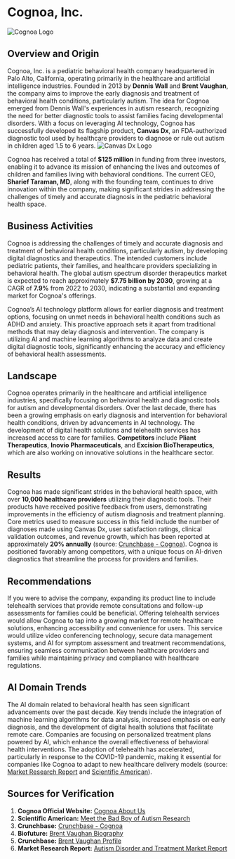 # Cognoa, Inc.

![Cognoa Logo](Desktop/AI_Boot_Camp/Module_1/ai-case-study/images/cognoa_logo.png)

## Overview and Origin

Cognoa, Inc. is a pediatric behavioral health company headquartered in Palo Alto, California, operating primarily in the healthcare and artificial intelligence industries. Founded in 2013 by **Dennis Wall** and **Brent Vaughan**, the company aims to improve the early diagnosis and treatment of behavioral health conditions, particularly autism. The idea for Cognoa emerged from Dennis Wall's experiences in autism research, recognizing the need for better diagnostic tools to assist families facing developmental disorders. With a focus on leveraging AI technology, Cognoa has successfully developed its flagship product, **Canvas Dx**, an FDA-authorized diagnostic tool used by healthcare providers to diagnose or rule out autism in children aged 1.5 to 6 years.
![Canvas Dx Logo](Desktop/AI_Boot_Camp/Module_1/ai-case-study/images/canvasdx_logo.webp)

Cognoa has received a total of **$125 million** in funding from three investors, enabling it to advance its mission of enhancing the lives and outcomes of children and families living with behavioral conditions. The current CEO, **Sharief Taraman, MD**, along with the founding team, continues to drive innovation within the company, making significant strides in addressing the challenges of timely and accurate diagnosis in the pediatric behavioral health space.

## Business Activities

Cognoa is addressing the challenges of timely and accurate diagnosis and treatment of behavioral health conditions, particularly autism, by developing digital diagnostics and therapeutics. The intended customers include pediatric patients, their families, and healthcare providers specializing in behavioral health. The global autism spectrum disorder therapeutics market is expected to reach approximately **$7.75 billion by 2030**, growing at a CAGR of **7.9%** from 2022 to 2030, indicating a substantial and expanding market for Cognoa's offerings.

Cognoa’s AI technology platform allows for earlier diagnosis and treatment options, focusing on unmet needs in behavioral health conditions such as ADHD and anxiety. This proactive approach sets it apart from traditional methods that may delay diagnosis and intervention. The company is utilizing AI and machine learning algorithms to analyze data and create digital diagnostic tools, significantly enhancing the accuracy and efficiency of behavioral health assessments.

## Landscape

Cognoa operates primarily in the healthcare and artificial intelligence industries, specifically focusing on behavioral health and diagnostic tools for autism and developmental disorders. Over the last decade, there has been a growing emphasis on early diagnosis and intervention for behavioral health conditions, driven by advancements in AI technology. The development of digital health solutions and telehealth services has increased access to care for families. **Competitors** include **Pliant Therapeutics**, **Inovio Pharmaceuticals**, and **Excision BioTherapeutics**, which are also working on innovative solutions in the healthcare sector.

## Results

Cognoa has made significant strides in the behavioral health space, with over **10,000 healthcare providers** utilizing their diagnostic tools. Their products have received positive feedback from users, demonstrating improvements in the efficiency of autism diagnosis and treatment planning. Core metrics used to measure success in this field include the number of diagnoses made using Canvas Dx, user satisfaction ratings, clinical validation outcomes, and revenue growth, which has been reported at approximately **20% annually** (source: [Crunchbase - Cognoa](https://www.crunchbase.com/organization/cognoa)). Cognoa is positioned favorably among competitors, with a unique focus on AI-driven diagnostics that streamline the process for providers and families.

## Recommendations

If you were to advise the company, expanding its product line to include telehealth services that provide remote consultations and follow-up assessments for families could be beneficial. Offering telehealth services would allow Cognoa to tap into a growing market for remote healthcare solutions, enhancing accessibility and convenience for users. This service would utilize video conferencing technology, secure data management systems, and AI for symptom assessment and treatment recommendations, ensuring seamless communication between healthcare providers and families while maintaining privacy and compliance with healthcare regulations.

## AI Domain Trends

The AI domain related to behavioral health has seen significant advancements over the past decade. Key trends include the integration of machine learning algorithms for data analysis, increased emphasis on early diagnosis, and the development of digital health solutions that facilitate remote care. Companies are focusing on personalized treatment plans powered by AI, which enhance the overall effectiveness of behavioral health interventions. The adoption of telehealth has accelerated, particularly in response to the COVID-19 pandemic, making it essential for companies like Cognoa to adapt to new healthcare delivery models (source: [Market Research Report](https://www.cognitivemarketresearch.com/autism-disorder-and-treatment-market-report?campaign_name=cmr_dsa_optimized&campaign_source=google_ads&campaign_name=us_pmax_dynamic&gad_source=1&gclid=Cj0KCQjwq_G1BhCSARIsACc7Nxoc_6kaqf4Ju4Q3HyFabJPq9jDYDK7kg9DuvDqc7xLzSd14M4TzQioaAqtLEALw_wcB) and [Scientific American](https://www.scientificamerican.com/article/meet-the-bad-boy-of-autism-research/)).

## Sources for Verification

1. **Cognoa Official Website:** [Cognoa About Us](https://cognoa.com/about-us/)
2. **Scientific American:** [Meet the Bad Boy of Autism Research](https://www.scientificamerican.com/article/meet-the-bad-boy-of-autism-research/)
3. **Crunchbase:** [Crunchbase - Cognoa](https://www.crunchbase.com/organization/cognoa)
4. **Biofuture:** [Brent Vaughan Biography](https://biofuture.com/brent-vaughan/)
5. **Crunchbase:** [Brent Vaughan Profile](https://www.crunchbase.com/person/brent-vaughan/)
6. **Market Research Report:** [Autism Disorder and Treatment Market Report](https://www.cognitivemarketresearch.com/autism-disorder-and-treatment-market-report?campaign_name=cmr_dsa_optimized&campaign_source=google_ads&campaign_name=us_pmax_dynamic&gad_source=1&gclid=Cj0KCQjwq_G1BhCSARIsACc7Nxoc_6kaqf4Ju4Q3HyFabJPq9jDYDK7kg9DuvDqc7xLzSd14M4TzQioaAqtLEALw_wcB)




